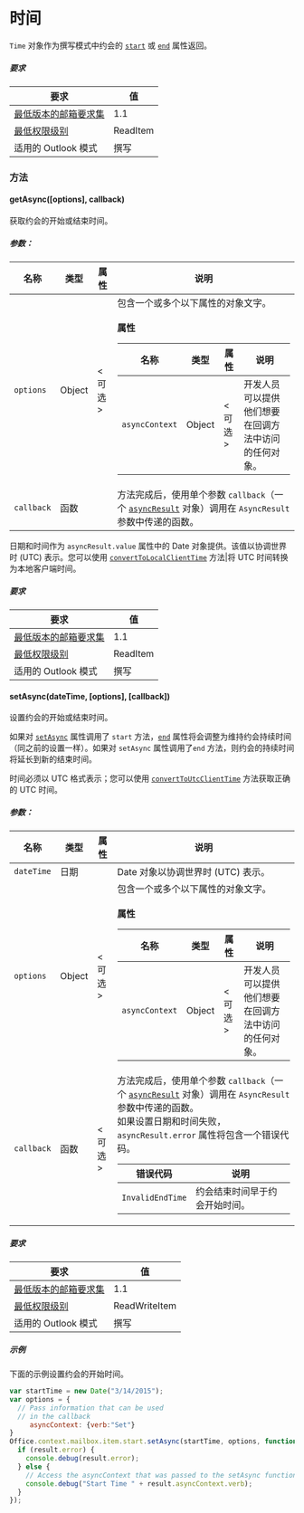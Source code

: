 ﻿

# 时间

`Time` 对象作为撰写模式中约会的 [`start`](Office.context.mailbox.item.md#start-datetime) 或 [`end`](Office.context.mailbox.item.md#end-datetime) 属性返回。

##### 要求

|要求| 值|
|---|---|
|[最低版本的邮箱要求集](../tutorial-api-requirement-sets.md)| 1.1|
|[最低权限级别](../../../docs/outlook/understanding-outlook-add-in-permissions.md)| ReadItem|
|适用的 Outlook 模式| 撰写|

### 方法

####  getAsync([options], callback)

获取约会的开始或结束时间。

##### 参数：

|名称| 类型| 属性| 说明|
|---|---|---|---|
|`options`| Object| &lt;可选&gt;|包含一个或多个以下属性的对象文字。<br/><br/>**属性**<br/><table class="nested-table"><thead><tr><th>名称</th><th>类型</th><th>属性</th><th>说明</th></tr></thead><tbody><tr><td><code>asyncContext</code></td><td>Object</td><td>&lt;可选&gt;</td><td>开发人员可以提供他们想要在回调方法中访问的任何对象。</td></tr></tbody></table>|
|`callback`| 函数||方法完成后，使用单个参数 `callback`（一个 [`asyncResult`](simple-types.md#asyncresult) 对象）调用在 `AsyncResult` 参数中传递的函数。

日期和时间作为 `asyncResult.value` 属性中的 Date 对象提供。该值以协调世界时 (UTC) 表示。您可以使用 [`convertToLocalClientTime`](Office.context.mailbox.md#converttolocalclienttimetimevalue--localclienttime) 方法|将 UTC 时间转换为本地客户端时间。

##### 要求

|要求| 值|
|---|---|
|[最低版本的邮箱要求集](../tutorial-api-requirement-sets.md)| 1.1|
|[最低权限级别](../../../docs/outlook/understanding-outlook-add-in-permissions.md)| ReadItem|
|适用的 Outlook 模式| 撰写|
####  setAsync(dateTime, [options], [callback])

设置约会的开始或结束时间。

如果对 [`setAsync`](Office.context.mailbox.item.md#start-datetime) 属性调用了 `start` 方法，[`end`](Office.context.mailbox.item.md#end-datetime) 属性将会调整为维持约会持续时间（同之前的设置一样）。如果对 `setAsync` 属性调用了`end` 方法，则约会的持续时间将延长到新的结束时间。

时间必须以 UTC 格式表示；您可以使用 [`convertToUtcClientTime`](Office.context.mailbox.md#converttoutcclienttimeinput--date) 方法获取正确的 UTC 时间。

##### 参数：

|名称| 类型| 属性| 说明|
|---|---|---|---|
|`dateTime`| 日期||Date 对象以协调世界时 (UTC) 表示。|
|`options`| Object| &lt;可选&gt;|包含一个或多个以下属性的对象文字。<br/><br/>**属性**<br/><table class="nested-table"><thead><tr><th>名称</th><th>类型</th><th>属性</th><th>说明</th></tr></thead><tbody><tr><td><code>asyncContext</code></td><td>Object</td><td>&lt;可选&gt;</td><td>开发人员可以提供他们想要在回调方法中访问的任何对象。</td></tr></tbody></table>|
|`callback`| 函数| &lt;可选&gt;|方法完成后，使用单个参数 `callback`（一个 [`asyncResult`](simple-types.md#asyncresult) 对象）调用在 `AsyncResult` 参数中传递的函数。 <br/>如果设置日期和时间失败，`asyncResult.error` 属性将包含一个错误代码。<br/><table class="nested-table"><thead><tr><th>错误代码</th><th>说明</th></tr></thead><tbody><tr><td><code>InvalidEndTime</code></td><td>约会结束时间早于约会开始时间。</td></tr></tbody></table>|

##### 要求

|要求| 值|
|---|---|
|[最低版本的邮箱要求集](../tutorial-api-requirement-sets.md)| 1.1|
|[最低权限级别](../../../docs/outlook/understanding-outlook-add-in-permissions.md)| ReadWriteItem|
|适用的 Outlook 模式| 撰写|

##### 示例

下面的示例设置约会的开始时间。

```js
var startTime = new Date("3/14/2015");
var options = {
  // Pass information that can be used
  // in the callback
     asyncContext: {verb:"Set"}
}
Office.context.mailbox.item.start.setAsync(startTime, options, function(result) {
  if (result.error) {
    console.debug(result.error);
  } else {
    // Access the asyncContext that was passed to the setAsync function
    console.debug("Start Time " + result.asyncContext.verb);
  }
});
```
